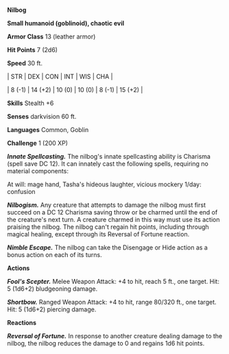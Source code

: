 **Nilbog**

**Small humanoid (goblinoid), chaotic evil**

**Armor Class** 13 (leather armor)

**Hit Points** 7 (2d6)

**Speed** 30 ft.

|   STR   |   DEX   |   CON   |   INT   |   WIS   |   CHA   |
  
| 8 (-1) | 14 (+2) | 10 (0) | 10 (0) | 8 (-1) | 15 (+2) |

**Skills** Stealth +6

**Senses** darkvision 60 ft.

**Languages** Common, Goblin

**Challenge** 1 (200 XP)

***Innate Spellcasting.*** The nilbog's innate spellcasting ability is Charisma (spell save DC 12). It can innately cast the following spells, requiring no material components:

At will: mage hand, Tasha's hideous laughter, vicious mockery 1/day: confusion

***Nilbogism.*** Any creature that attempts to damage the nilbog must first succeed on a DC 12 Charisma saving throw or be charmed until the end of the creature's next turn. A creature charmed in this way must use its action praising the nilbog. The nilbog can't regain hit points, including through magical healing, except through its Reversal of Fortune reaction.

***Nimble Escape.*** The nilbog can take the Disengage or Hide action as a bonus action on each of its turns.

**Actions**

***Fool's Scepter.*** Melee Weapon Attack: +4 to hit, reach 5 ft., one target. Hit: 5 (1d6+2) bludgeoning damage.

***Shortbow.*** Ranged Weapon Attack: +4 to hit, range 80/320 ft., one target. Hit: 5 (1d6+2) piercing damage.

**Reactions**

***Reversal of Fortune.*** In response to another creature dealing damage to the nilbog, the nilbog reduces the damage to 0 and regains 1d6 hit points.

